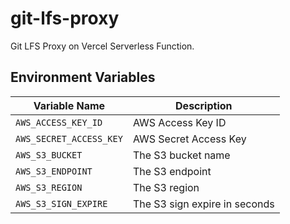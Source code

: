 # git-lfs-proxy

Git LFS Proxy on Vercel Serverless Function.

## Environment Variables

| Variable Name           | Description                   |
| ----------------------- | ----------------------------- |
| `AWS_ACCESS_KEY_ID`     | AWS Access Key ID             |
| `AWS_SECRET_ACCESS_KEY` | AWS Secret Access Key         |
| `AWS_S3_BUCKET`         | The S3 bucket name            |
| `AWS_S3_ENDPOINT`       | The S3 endpoint               |
| `AWS_S3_REGION`         | The S3 region                 |
| `AWS_S3_SIGN_EXPIRE`    | The S3 sign expire in seconds |
